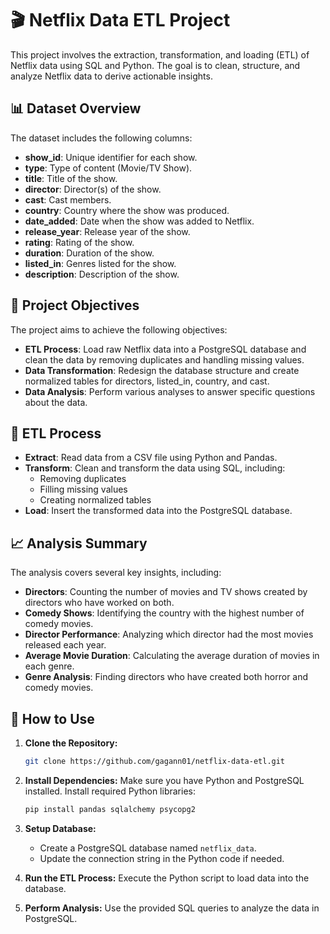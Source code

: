 # 🎬 Netflix Data ETL Project

This project involves the extraction, transformation, and loading (ETL) of Netflix data using SQL and Python. The goal is to clean, structure, and analyze Netflix data to derive actionable insights.

## 📊 Dataset Overview

The dataset includes the following columns:

- **show_id**: Unique identifier for each show.
- **type**: Type of content (Movie/TV Show).
- **title**: Title of the show.
- **director**: Director(s) of the show.
- **cast**: Cast members.
- **country**: Country where the show was produced.
- **date_added**: Date when the show was added to Netflix.
- **release_year**: Release year of the show.
- **rating**: Rating of the show.
- **duration**: Duration of the show.
- **listed_in**: Genres listed for the show.
- **description**: Description of the show.

## 🎯 Project Objectives

The project aims to achieve the following objectives:

- **ETL Process**: Load raw Netflix data into a PostgreSQL database and clean the data by removing duplicates and handling missing values.
- **Data Transformation**: Redesign the database structure and create normalized tables for directors, listed_in, country, and cast.
- **Data Analysis**: Perform various analyses to answer specific questions about the data.

## 🔄 ETL Process

- **Extract**: Read data from a CSV file using Python and Pandas.
- **Transform**: Clean and transform the data using SQL, including:
  - Removing duplicates
  - Filling missing values
  - Creating normalized tables
- **Load**: Insert the transformed data into the PostgreSQL database.

## 📈 Analysis Summary 

The analysis covers several key insights, including:

- **Directors**: Counting the number of movies and TV shows created by directors who have worked on both.
- **Comedy Shows**: Identifying the country with the highest number of comedy movies.
- **Director Performance**: Analyzing which director had the most movies released each year.
- **Average Movie Duration**: Calculating the average duration of movies in each genre.
- **Genre Analysis**: Finding directors who have created both horror and comedy movies.

## 🚀 How to Use

1. **Clone the Repository:**

    ```bash
    git clone https://github.com/gagann01/netflix-data-etl.git
    ```

2. **Install Dependencies:** Make sure you have Python and PostgreSQL installed. Install required Python libraries:

    ```bash
    pip install pandas sqlalchemy psycopg2
    ```

3. **Setup Database:**
   - Create a PostgreSQL database named `netflix_data`.
   - Update the connection string in the Python code if needed.

4. **Run the ETL Process:** Execute the Python script to load data into the database.

5. **Perform Analysis:** Use the provided SQL queries to analyze the data in PostgreSQL.
